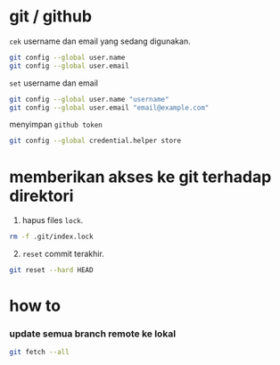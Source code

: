 # git / github

`cek` username dan email yang sedang digunakan.

```bash
git config --global user.name
git config --global user.email
```

`set` username dan email

```bash
git config --global user.name "username"
git config --global user.email "email@example.com"
```

menyimpan `github token`

```bash
git config --global credential.helper store
```

# memberikan akses ke git terhadap direktori

1. hapus files `lock`.

```bash
rm -f .git/index.lock
```

2. `reset` commit terakhir.

```bash
git reset --hard HEAD
```
# how to

### update semua branch remote ke lokal

```bash
git fetch --all
```
